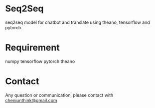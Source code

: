 # Seq2Seq
seq2seq model for chatbot and translate using theano, tensorflow and pytorch.

# Requirement
numpy
tensorflow
pytorch
theano
# Contact
Any question or communication, please contact with chenjunthink@gmail.com



